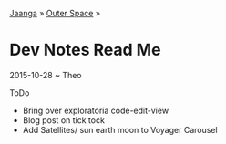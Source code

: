 [Jaanga]( https://jaanga.github.io/ ) &raquo; [Outer Space]( https://jaanga.github.io/outer-space ) &raquo;

Dev Notes Read Me
===

2015-10-28 ~ Theo

ToDo
* Bring over exploratoria code-edit-view
* Blog post on tick tock
* Add Satellites/ sun earth moon to Voyager Carousel